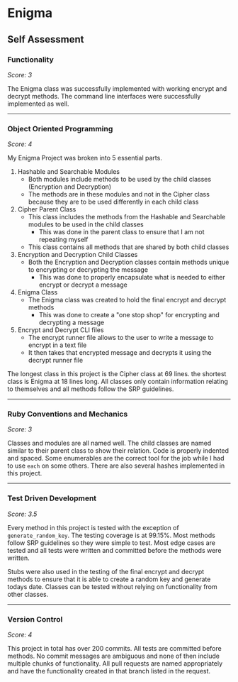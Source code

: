 # Enigma

## Self Assessment

### Functionality

*Score: 3*

The Enigma class was successfully implemented with working encrypt and decrypt methods. The command line interfaces were successfully implemented as well.

___
### Object Oriented Programming

*Score: 4*

My Enigma Project was broken into 5 essential parts.

1. Hashable and Searchable Modules
    - Both modules include methods to be used by the child classes (Encryption and Decryption)
    - The methods are in these modules and not in the Cipher class because they are to be used differently in each child class
2. Cipher Parent Class
    - This class includes the methods from the Hashable and Searchable modules to be used in the child classes
        - This was done in the parent class to ensure that I am not repeating myself
    - This class contains all methods that are shared by both child classes
3. Encryption and Decryption Child Classes
    - Both the Encryption and Decryption classes contain methods unique to encrypting or decrypting the message
        - This was done to properly encapsulate what is needed to either encrypt or decrypt a message
4. Enigma Class
    - The Enigma class was created to hold the final encrypt and decrypt methods
        - This was done to create a "one stop shop" for encrypting and decrypting a message
5. Encrypt and Decrypt CLI files
    - The encrypt runner file allows to the user to write a message to encrypt in a text file
    - It then takes that encrypted message and decrypts it using the decrypt runner file


The longest class in this project is the Cipher class at 69 lines. the shortest class is Enigma at 18 lines long. All classes only contain information relating to themselves and all methods follow the SRP guidelines.

___
### Ruby Conventions and Mechanics

*Score: 3*

Classes and modules are all named well. The child classes are named similar to their parent class to show their relation. Code is properly indented and spaced. Some enumerables are the correct tool for the job while I had to use `each` on some others. There are also several hashes implemented in this project.

___
### Test Driven Development

*Score: 3.5*

Every method in this project is tested with the exception of `generate_random_key`. The testing coverage is at 99.15%. Most methods follow SRP guidelines so they were simple to test. Most edge cases are tested and all tests were written and committed before the methods were written.

Stubs were also used in the testing of the final encrypt and decrypt methods to ensure that it is able to create a random key and generate todays date. Classes can be tested without relying on functionality from other classes.

___
### Version Control

*Score: 4*

This project in total has over 200 commits. All tests are committed before methods. No commit messages are ambiguous and none of then include multiple chunks of functionality. All pull requests are named appropriately and have the functionality created in that branch listed in the request.
